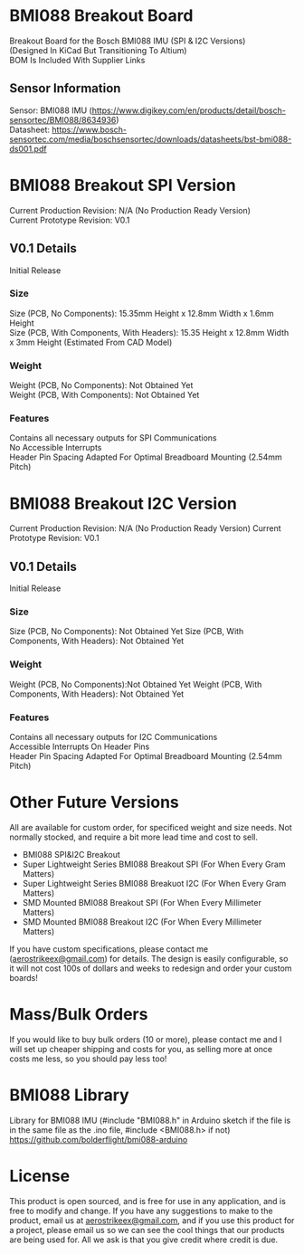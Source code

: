 # BMI088 Breakout Board
Breakout Board for the Bosch BMI088 IMU (SPI &amp; I2C Versions)   
(Designed In KiCad But Transitioning To Altium)  
BOM Is Included With Supplier Links  
## Sensor Information  
Sensor: BMI088 IMU (https://www.digikey.com/en/products/detail/bosch-sensortec/BMI088/8634936)  
Datasheet: https://www.bosch-sensortec.com/media/boschsensortec/downloads/datasheets/bst-bmi088-ds001.pdf  
# BMI088 Breakout SPI Version
Current Production Revision: N/A (No Production Ready Version)  
Current Prototype Revision: V0.1  
## V0.1 Details  
Initial Release  
### Size
Size (PCB, No Components): 15.35mm Height x 12.8mm Width x 1.6mm Height  
Size (PCB, With Components, With Headers): 15.35 Height x 12.8mm Width x 3mm Height (Estimated From CAD Model)  
### Weight
Weight (PCB, No Components): Not Obtained Yet  
Weight (PCB, With Components): Not Obtained Yet  
### Features
Contains all necessary outputs for SPI Communications  
No Accessible Interrupts  
Header Pin Spacing Adapted For Optimal Breadboard Mounting (2.54mm Pitch)
# BMI088 Breakout I2C Version
Current Production Revision: N/A (No Production Ready Version) 
Current Prototype Revision: V0.1 
## V0.1 Details 
Initial Release 
### Size
Size (PCB, No Components): Not Obtained Yet 
Size (PCB, With Components, With Headers): Not Obtained Yet 
### Weight 
Weight (PCB, No Components):Not Obtained Yet 
Weight (PCB, With Components, With Headers): Not Obtained Yet 
### Features 
Contains all necessary outputs for I2C Communications  
Accessible Interrupts On Header Pins  
Header Pin Spacing Adapted For Optimal Breadboard Mounting (2.54mm Pitch)  
# Other Future Versions
All are available for custom order, for specificed weight and size needs. Not normally stocked, and require a bit more lead time and cost to sell. 
- BMI088 SPI&I2C Breakout 
- Super Lightweight Series BMI088 Breakout SPI (For When Every Gram Matters) 
- Super Lightweight Series BMI088 Breakuot I2C (For When Every Gram Matters) 
- SMD Mounted BMI088 Breakout SPI (For When Every Millimeter Matters) 
- SMD Mounted BMI088 Breakout I2C (For When Every Millimeter Matters)   

If you have custom specifications, please contact me (aerostrikeex@gmail.com) for details. The design is easily configurable, so it will not cost 100s of dollars and weeks to redesign and order your custom boards! 
# Mass/Bulk Orders
If you would like to buy bulk orders (10 or more), please contact me and I will set up cheaper shipping and costs for you, as selling more at once costs me less, so you should pay less too! 
# BMI088 Library
Library for BMI088 IMU (#include "BMI088.h" in Arduino sketch if the file is in the same file as the .ino file, #include <BMI088.h> if not)
https://github.com/bolderflight/bmi088-arduino 

# License
This product is open sourced, and is free for use in any application, and is free to modify and change. If you have any suggestions to make to the product, email us at aerostrikeex@gmail.com, and if you use this product for a project, please email us so we can see the cool things that our products are being used for. All we ask is that you give credit where credit is due.
